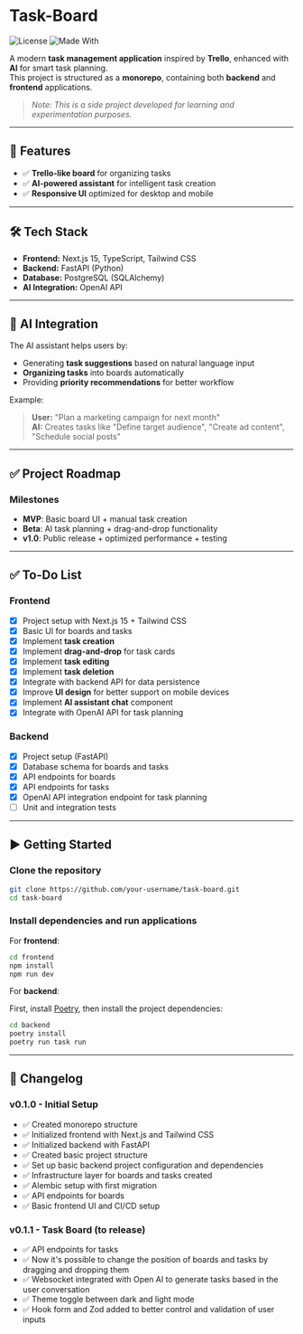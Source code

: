 # Task-Board

![License](https://img.shields.io/badge/license-MIT-blue)
![Made With](https://img.shields.io/badge/made%20with-AI-blueviolet)

A modern **task management application** inspired by **Trello**, enhanced with **AI** for smart task planning.  
This project is structured as a **monorepo**, containing both **backend** and **frontend** applications.

> _Note: This is a side project developed for learning and experimentation purposes._

---

## 🚀 Features

- ✅ **Trello-like board** for organizing tasks
- ✅ **AI-powered assistant** for intelligent task creation
- ✅ **Responsive UI** optimized for desktop and mobile

---

## 🛠 Tech Stack

- **Frontend:** Next.js 15, TypeScript, Tailwind CSS
- **Backend:** FastAPI (Python)
- **Database:** PostgreSQL (SQLAlchemy)
- **AI Integration:** OpenAI API

---

## 🤖 AI Integration

The AI assistant helps users by:

- Generating **task suggestions** based on natural language input
- **Organizing tasks** into boards automatically
- Providing **priority recommendations** for better workflow

Example:

> **User:** "Plan a marketing campaign for next month"  
> **AI:** Creates tasks like "Define target audience", "Create ad content", "Schedule social posts"

---

## ✅ Project Roadmap

### **Milestones**

- **MVP**: Basic board UI + manual task creation
- **Beta**: AI task planning + drag-and-drop functionality
- **v1.0**: Public release + optimized performance + testing

---

## ✅ To-Do List

### **Frontend**

- [x] Project setup with Next.js 15 + Tailwind CSS
- [x] Basic UI for boards and tasks
- [x] Implement **task creation**
- [x] Implement **drag-and-drop** for task cards
- [x] Implement **task editing**
- [x] Implement **task deletion**
- [x] Integrate with backend API for data persistence
- [x] Improve **UI design** for better support on mobile devices
- [x] Implement **AI assistant chat** component
- [x] Integrate with OpenAI API for task planning

### **Backend**

- [x] Project setup (FastAPI)
- [x] Database schema for boards and tasks
- [x] API endpoints for boards
- [x] API endpoints for tasks
- [x] OpenAI API integration endpoint for task planning
- [ ] Unit and integration tests

---

## ▶️ Getting Started

### **Clone the repository**

```bash
git clone https://github.com/your-username/task-board.git
cd task-board
```

### **Install dependencies and run applications**

For **frontend**:

```bash
cd frontend
npm install
npm run dev
```

For **backend**:

First, install [Poetry](https://python-poetry.org/docs/#installation), then install the project dependencies:

```bash
cd backend
poetry install
poetry run task run
```

---

## 📜 Changelog

### **v0.1.0 - Initial Setup**

- ✅ Created monorepo structure
- ✅ Initialized frontend with Next.js and Tailwind CSS
- ✅ Initialized backend with FastAPI
- ✅ Created basic project structure
- ✅ Set up basic backend project configuration and dependencies
- ✅ Infrastructure layer for boards and tasks created
- ✅ Alembic setup with first migration
- ✅ API endpoints for boards
- ✅ Basic frontend UI and CI/CD setup

### **v0.1.1 - Task Board** (to release)

- ✅ API endpoints for tasks
- ✅ Now it's possible to change the position of boards and tasks by dragging and dropping them
- ✅ Websocket integrated with Open AI to generate tasks based in the user conversation
- ✅ Theme toggle between dark and light mode
- ✅ Hook form and Zod added to better control and validation of user inputs
